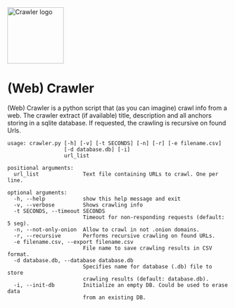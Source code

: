 <img src="https://github.com/xiribyte/Crawler/master/crawler.png" height="128px" alt="Crawler logo">

(Web) Crawler
=============

(Web) Crawler is a python script that (as you can imagine) crawl info from a web. The crawler extract (if available) title, description and all anchors storing in a sqlite database. If requested, the crawling is recursive on found Urls.

```
usage: crawler.py [-h] [-v] [-t SECONDS] [-n] [-r] [-e filename.csv]
                  [-d database.db] [-i]
                  url_list

positional arguments:
  url_list              Text file containing URLs to crawl. One per line.

optional arguments:
  -h, --help            show this help message and exit
  -v, --verbose         Shows crawling info
  -t SECONDS, --timeout SECONDS
                        Timeout for non-responding requests (default: 5 seg).
  -n, --not-only-onion  Allow to crawl in not .onion domains.
  -r, --recursive       Performs recursive crawling on found URLs.
  -e filename.csv, --export filename.csv
                        File name to save crawling results in CSV format.
  -d database.db, --database database.db
                        Specifies name for database (.db) file to store
                        crawling results (default: database.db).
  -i, --init-db         Initialize an empty DB. Could be used to erase data
                        from an existing DB.
```


